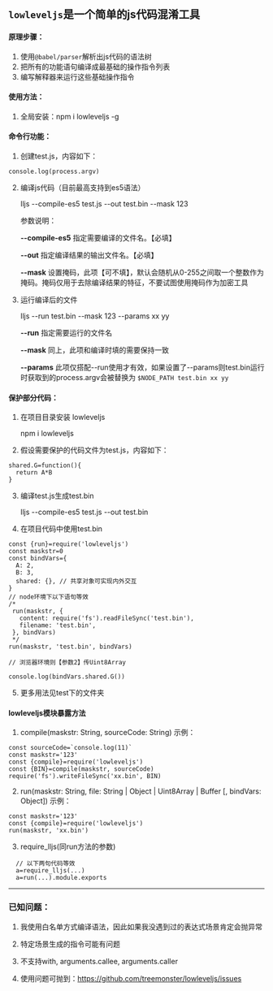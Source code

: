 ## `lowleveljs`是一个简单的js代码混淆工具

#### 原理步骤：

1. 使用`@babel/parser`解析出js代码的语法树
2. 把所有的功能语句编译成最基础的操作指令列表
3. 编写解释器来运行这些基础操作指令

#### 使用方法：

1. 全局安装：npm i lowleveljs -g

#### 命令行功能：

1. 创建test.js，内容如下：
  ```
  console.log(process.argv)
  ```

2. 编译js代码（目前最高支持到es5语法）

    lljs --compile-es5 test.js --out test.bin --mask 123

    参数说明：

    **--compile-es5** 指定需要编译的文件名。【必填】

    **--out** 指定编译结果的输出文件名。【必填】

    **--mask** 设置掩码，此项【可不填】，默认会随机从0-255之间取一个整数作为掩码。掩码仅用于去除编译结果的特征，不要试图使用掩码作为加密工具

3. 运行编译后的文件

    lljs --run test.bin --mask 123 --params xx yy

    **--run** 指定需要运行的文件名

    **--mask** 同上，此项和编译时填的需要保持一致

    **--params** 此项仅搭配--run使用才有效，如果设置了--params则test.bin运行时获取到的process.argv会被替换为 `$NODE_PATH test.bin xx yy`

#### 保护部分代码：

1. 在项目目录安装 lowleveljs

    npm i lowleveljs

2. 假设需要保护的代码文件为test.js，内容如下：

  ```
  shared.G=function(){
    return A*B
  }
  ```

3. 编译test.js生成test.bin

    lljs --compile-es5 test.js --out test.bin

4. 在项目代码中使用test.bin

  ```
  const {run}=require('lowleveljs')
  const maskstr=0
  const bindVars={
    A: 2,
    B: 3,
    shared: {}, // 共享对象可实现内外交互
  }
  // node环境下以下语句等效
  /*
   run(maskstr, {
     content: require('fs').readFileSync('test.bin'),
     filename: 'test.bin',
   }, bindVars)
   */
  run(maskstr, 'test.bin', bindVars)

  // 浏览器环境则【参数2】传Uint8Array

  console.log(bindVars.shared.G())
  ```

5. 更多用法见test下的文件夹

#### lowleveljs模块暴露方法

1. compile(maskstr: String, sourceCode: String)
  示例：
  ```
  const sourceCode=`console.log(11)`
  const maskstr='123'
  const {compile}=require('lowleveljs')
  const {BIN}=compile(maskstr, sourceCode)
  require('fs').writeFileSync('xx.bin', BIN)
  ```

2. run(maskstr: String, file: String | Object | Uint8Array | Buffer [, bindVars: Object])
  示例：
  ```
  const maskstr='123'
  const {compile}=require('lowleveljs')
  run(maskstr, 'xx.bin')
  ```

3. require_lljs(同run方法的参数)

```
  // 以下两句代码等效
  a=require_lljs(...)
  a=run(...).module.exports
  ```

---

### 已知问题：

1. 我使用白名单方式编译语法，因此如果我没遇到过的表达式场景肯定会抛异常

2. 特定场景生成的指令可能有问题

3. 不支持with, arguments.callee, arguments.caller

4. 使用问题可抛到：https://github.com/treemonster/lowleveljs/issues

